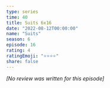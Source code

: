 ```yaml
---
type: series
time: 40
title: Suits 6x16
date: "2022-08-12T00:00:00"
name: "Suits"
season: 6
episode: 16
rating: 4
ratingEmoji: "⭐️⭐️⭐️⭐️"
share: false
---
```


*[No review was written for this episode]*